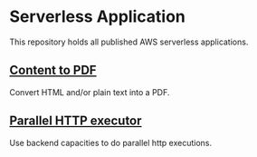 # Serverless Application

This repository holds all published AWS serverless applications.

## [Content to PDF](./content-to-pdf)

Convert HTML and/or plain text into a PDF.

## [Parallel HTTP executor](./parallel-http-executor)

Use backend capacities to do parallel http executions.
